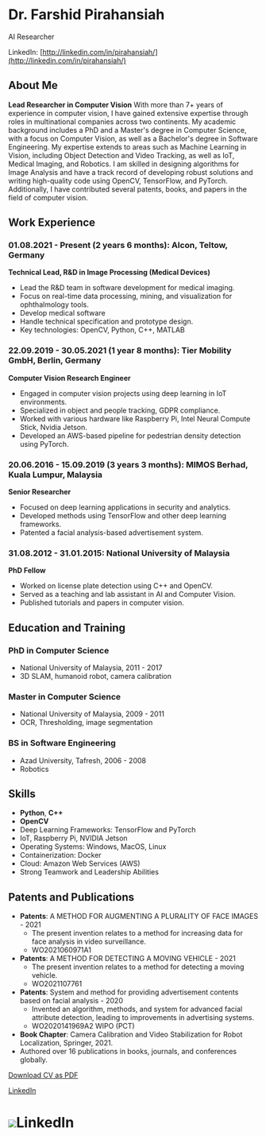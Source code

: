 # Dr. Farshid Pirahansiah
AI Researcher 

LinkedIn: [http://linkedin.com/in/pirahansiah/](http://linkedin.com/in/pirahansiah/)

## About Me

**Lead Researcher in Computer Vision**
With more than 7+ years of experience in computer vision, I have gained extensive expertise through roles in multinational companies across two continents. My academic background includes a PhD and a Master's degree in Computer Science, with a focus on Computer Vision, as well as a Bachelor's degree in Software Engineering. My expertise extends to areas such as Machine Learning in Vision, including Object Detection and Video Tracking, as well as IoT, Medical Imaging, and Robotics. I am skilled in designing algorithms for Image Analysis and have a track record of developing robust solutions and writing high-quality code using OpenCV, TensorFlow, and PyTorch. Additionally, I have contributed several patents, books, and papers in the field of computer vision.

## Work Experience

### 01.08.2021 - Present (2 years 6 months): Alcon, Teltow, Germany
**Technical Lead, R&D in Image Processing (Medical Devices)**
- Lead the R&D team in software development for medical imaging.
- Focus on real-time data processing, mining, and visualization for ophthalmology tools.
- Develop medical software 
- Handle technical specification and prototype design.
- Key technologies: OpenCV, Python, C++, MATLAB

### 22.09.2019 - 30.05.2021 (1 year 8 months): Tier Mobility GmbH, Berlin, Germany
**Computer Vision Research Engineer**
- Engaged in computer vision projects using deep learning in IoT environments.
- Specialized in object and people tracking, GDPR compliance.
- Worked with various hardware like Raspberry Pi, Intel Neural Compute Stick, Nvidia Jetson.
- Developed an AWS-based pipeline for pedestrian density detection using PyTorch.

### 20.06.2016 - 15.09.2019 (3 years 3 months): MIMOS Berhad, Kuala Lumpur, Malaysia
**Senior Researcher**
- Focused on deep learning applications in security and analytics.
- Developed methods using TensorFlow and other deep learning frameworks.
- Patented a facial analysis-based advertisement system.

### 31.08.2012 - 31.01.2015: National University of Malaysia
**PhD Fellow**
- Worked on license plate detection using C++ and OpenCV.
- Served as a teaching and lab assistant in AI and Computer Vision.
- Published tutorials and papers in computer vision.

## Education and Training

### PhD in Computer Science
- National University of Malaysia, 2011 - 2017
- 3D SLAM, humanoid robot, camera calibration

### Master in Computer Science
- National University of Malaysia, 2009 - 2011
- OCR, Thresholding, image segmentation

### BS in Software Engineering
- Azad University, Tafresh, 2006 - 2008
- Robotics

## Skills
- **Python**, **C++**
- **OpenCV** 
- Deep Learning Frameworks: TensorFlow and PyTorch
- IoT, Raspberry Pi, NVIDIA Jetson
- Operating Systems: Windows, MacOS, Linux
- Containerization: Docker
- Cloud: Amazon Web Services (AWS)
- Strong Teamwork and Leadership Abilities

## Patents and Publications
- **Patents**: A METHOD FOR AUGMENTING A PLURALITY OF FACE IMAGES - 2021 
    - The present invention relates to a method for increasing data for face analysis in video surveillance. 
    - WO2021060971A1   
- **Patents**: A METHOD FOR DETECTING A MOVING VEHICLE - 2021 
    - The present invention relates to a method for detecting a moving vehicle.
    - WO2021107761 
- **Patents**: System and method for providing advertisement contents based on facial analysis - 2020 
    - Invented an algorithm, methods, and system for advanced facial attribute detection, leading to improvements in advertising systems.
    - WO2020141969A2 WIPO (PCT) 
- **Book Chapter**: Camera Calibration and Video Stabilization for Robot Localization, Springer, 2021.
- Authored over 16 publications in books, journals, and conferences globally.

[Download CV as PDF](https://pirahansiah.com/farshid/cv.pdf)

[LinkedIn](https://pirahansiah.com/site/pages/images/qrcode.png)
<h1><img src="https://pirahansiah.com/site/pages/images/qrcode.png">LinkedIn</h1>